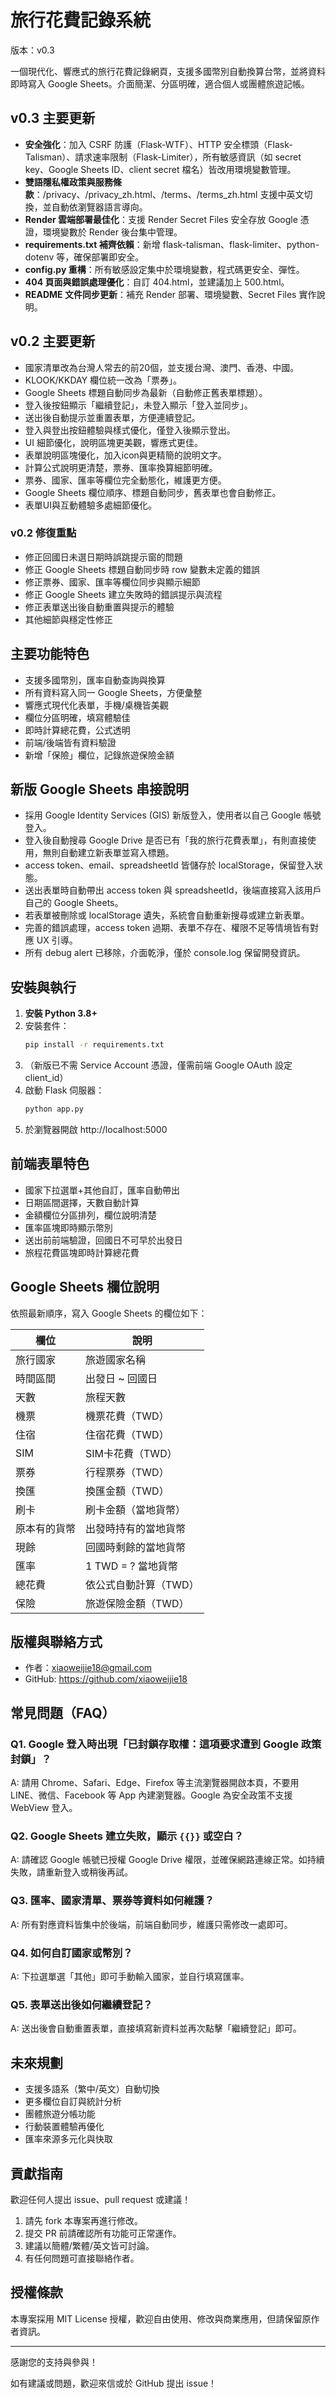 # 旅行花費記錄系統

版本：v0.3

一個現代化、響應式的旅行花費記錄網頁，支援多國幣別自動換算台幣，並將資料即時寫入 Google Sheets。介面簡潔、分區明確，適合個人或團體旅遊記帳。

## v0.3 主要更新
- **安全強化**：加入 CSRF 防護（Flask-WTF）、HTTP 安全標頭（Flask-Talisman）、請求速率限制（Flask-Limiter），所有敏感資訊（如 secret key、Google Sheets ID、client secret 檔名）皆改用環境變數管理。
- **雙語隱私權政策與服務條款**：/privacy、/privacy_zh.html、/terms、/terms_zh.html 支援中英文切換，並自動依瀏覽器語言導向。
- **Render 雲端部署最佳化**：支援 Render Secret Files 安全存放 Google 憑證，環境變數於 Render 後台集中管理。
- **requirements.txt 補齊依賴**：新增 flask-talisman、flask-limiter、python-dotenv 等，確保部署即安全。
- **config.py 重構**：所有敏感設定集中於環境變數，程式碼更安全、彈性。
- **404 頁面與錯誤處理優化**：自訂 404.html，並建議加上 500.html。
- **README 文件同步更新**：補充 Render 部署、環境變數、Secret Files 實作說明。

## v0.2 主要更新
- 國家清單改為台灣人常去的前20個，並支援台灣、澳門、香港、中國。
- KLOOK/KKDAY 欄位統一改為「票券」。
- Google Sheets 標題自動同步為最新（自動修正舊表單標題）。
- 登入後按鈕顯示「繼續登記」，未登入顯示「登入並同步」。
- 送出後自動提示並重置表單，方便連續登記。
- 登入與登出按鈕體驗與樣式優化，僅登入後顯示登出。
- UI 細節優化，說明區塊更美觀，響應式更佳。
- 表單說明區塊優化，加入icon與更精簡的說明文字。
- 計算公式說明更清楚，票券、匯率換算細節明確。
- 票券、國家、匯率等欄位完全動態化，維護更方便。
- Google Sheets 欄位順序、標題自動同步，舊表單也會自動修正。
- 表單UI與互動體驗多處細節優化。

### v0.2 修復重點
- 修正回國日未選日期時誤跳提示窗的問題
- 修正 Google Sheets 標題自動同步時 row 變數未定義的錯誤
- 修正票券、國家、匯率等欄位同步與顯示細節
- 修正 Google Sheets 建立失敗時的錯誤提示與流程
- 修正表單送出後自動重置與提示的體驗
- 其他細節與穩定性修正

## 主要功能特色
- 支援多國幣別，匯率自動查詢與換算
- 所有資料寫入同一 Google Sheets，方便彙整
- 響應式現代化表單，手機/桌機皆美觀
- 欄位分區明確，填寫體驗佳
- 即時計算總花費，公式透明
- 前端/後端皆有資料驗證
- 新增「保險」欄位，記錄旅遊保險金額

## 新版 Google Sheets 串接說明
- 採用 Google Identity Services (GIS) 新版登入，使用者以自己 Google 帳號登入。
- 登入後自動搜尋 Google Drive 是否已有「我的旅行花費表單」，有則直接使用，無則自動建立新表單並寫入標題。
- access token、email、spreadsheetId 皆儲存於 localStorage，保留登入狀態。
- 送出表單時自動帶出 access token 與 spreadsheetId，後端直接寫入該用戶自己的 Google Sheets。
- 若表單被刪除或 localStorage 遺失，系統會自動重新搜尋或建立新表單。
- 完善的錯誤處理，access token 過期、表單不存在、權限不足等情境皆有對應 UX 引導。
- 所有 debug alert 已移除，介面乾淨，僅於 console.log 保留開發資訊。

## 安裝與執行
1. **安裝 Python 3.8+**
2. 安裝套件：
   ```sh
   pip install -r requirements.txt
   ```
3. （新版已不需 Service Account 憑證，僅需前端 Google OAuth 設定 client_id）
4. 啟動 Flask 伺服器：
   ```sh
   python app.py
   ```
5. 於瀏覽器開啟 http://localhost:5000

## 前端表單特色
- 國家下拉選單+其他自訂，匯率自動帶出
- 日期區間選擇，天數自動計算
- 金額欄位分區排列，欄位說明清楚
- 匯率區塊即時顯示幣別
- 送出前前端驗證，回國日不可早於出發日
- 旅程花費區塊即時計算總花費

## Google Sheets 欄位說明
依照最新順序，寫入 Google Sheets 的欄位如下：

| 欄位         | 說明                         |
|--------------|------------------------------|
| 旅行國家     | 旅遊國家名稱                |
| 時間區間     | 出發日 ~ 回國日              |
| 天數         | 旅程天數                     |
| 機票         | 機票花費（TWD）              |
| 住宿         | 住宿花費（TWD）              |
| SIM          | SIM卡花費（TWD）             |
| 票券         | 行程票券（TWD）              |
| 換匯         | 換匯金額（TWD）              |
| 刷卡         | 刷卡金額（當地貨幣）         |
| 原本有的貨幣 | 出發時持有的當地貨幣         |
| 現餘         | 回國時剩餘的當地貨幣         |
| 匯率         | 1 TWD = ? 當地貨幣           |
| 總花費       | 依公式自動計算（TWD）        |
| 保險         | 旅遊保險金額（TWD）            |

## 版權與聯絡方式
- 作者：xiaoweijie18@gmail.com
- GitHub: https://github.com/xiaoweijie18 

## 常見問題（FAQ）

### Q1. Google 登入時出現「已封鎖存取權：這項要求遭到 Google 政策封鎖」？
A: 請用 Chrome、Safari、Edge、Firefox 等主流瀏覽器開啟本頁，不要用 LINE、微信、Facebook 等 App 內建瀏覽器。Google 為安全政策不支援 WebView 登入。

### Q2. Google Sheets 建立失敗，顯示 `{{}}` 或空白？
A: 請確認 Google 帳號已授權 Google Drive 權限，並確保網路連線正常。如持續失敗，請重新登入或稍後再試。

### Q3. 匯率、國家清單、票券等資料如何維護？
A: 所有對應資料皆集中於後端，前端自動同步，維護只需修改一處即可。

### Q4. 如何自訂國家或幣別？
A: 下拉選單選「其他」即可手動輸入國家，並自行填寫匯率。

### Q5. 表單送出後如何繼續登記？
A: 送出後會自動重置表單，直接填寫新資料並再次點擊「繼續登記」即可。

## 未來規劃
- 支援多語系（繁中/英文）自動切換
- 更多欄位自訂與統計分析
- 團體旅遊分帳功能
- 行動裝置體驗再優化
- 匯率來源多元化與快取

## 貢獻指南
歡迎任何人提出 issue、pull request 或建議！
1. 請先 fork 本專案再進行修改。
2. 提交 PR 前請確認所有功能可正常運作。
3. 建議以簡體/繁體/英文皆可討論。
4. 有任何問題可直接聯絡作者。

## 授權條款
本專案採用 MIT License 授權，歡迎自由使用、修改與商業應用，但請保留原作者資訊。

---

感謝您的支持與參與！

如有建議或問題，歡迎來信或於 GitHub 提出 issue！ 